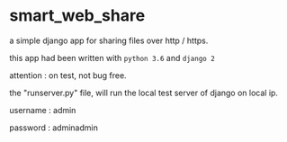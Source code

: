 # smart_web_share
a simple django app for sharing files over http / https.

this app had been written with `python 3.6` and `django 2`

attention : on test, not bug free.

the "runserver.py" file, will run the local test server of django on local ip.

username : admin

password : adminadmin
